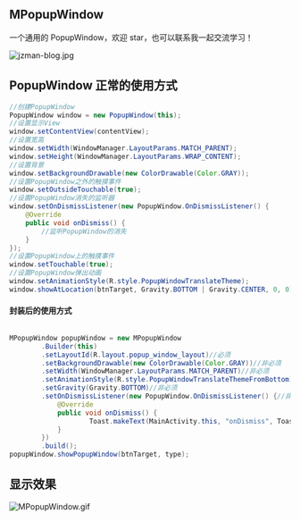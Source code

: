 
## MPopupWindow
一个通用的 PopupWindow，欢迎 star，也可以联系我一起交流学习！

![jzman-blog.jpg](https://upload-images.jianshu.io/upload_images/2494569-14e279a7599028e0.jpg?imageMogr2/auto-orient/strip%7CimageView2/2/w/1240)

## PopupWindow 正常的使用方式

```java
//创建PopupWindow
PopupWindow window = new PopupWindow(this);
//设置显示View
window.setContentView(contentView);
//设置宽高
window.setWidth(WindowManager.LayoutParams.MATCH_PARENT);
window.setHeight(WindowManager.LayoutParams.WRAP_CONTENT);
//设置背景
window.setBackgroundDrawable(new ColorDrawable(Color.GRAY));
//设置PopupWindow之外的触摸事件
window.setOutsideTouchable(true);
//设置PopupWindow消失的监听器
window.setOnDismissListener(new PopupWindow.OnDismissListener() {
    @Override
    public void onDismiss() {
        //监听PopupWindow的消失
    }
});
//设置PopupWindow上的触摸事件
window.setTouchable(true);
//设置PopupWindow弹出动画
window.setAnimationStyle(R.style.PopupWindowTranslateTheme);
window.showAtLocation(btnTarget, Gravity.BOTTOM | Gravity.CENTER, 0, 0);
```

#### 封装后的使用方式

```java

MPopupWindow popupWindow = new MPopupWindow
        .Builder(this)
        .setLayoutId(R.layout.popup_window_layout)//必须
        .setBackgroundDrawable(new ColorDrawable(Color.GRAY))//非必须
        .setWidth(WindowManager.LayoutParams.MATCH_PARENT)//非必须
        .setAnimationStyle(R.style.PopupWindowTranslateThemeFromBottom)//非必须
        .setGravity(Gravity.BOTTOM)//非必须
        .setOnDismissListener(new PopupWindow.OnDismissListener() {//非必须
            @Override
            public void onDismiss() {
                    Toast.makeText(MainActivity.this, "onDismiss", Toast.LENGTH_SHORT).show();
            }
        })
        .build();
popupWindow.showPopupWindow(btnTarget, type);

```

## 显示效果

![MPopupWindow.gif](https://upload-images.jianshu.io/upload_images/2494569-b398342589531f76.gif?imageMogr2/auto-orient/strip)
